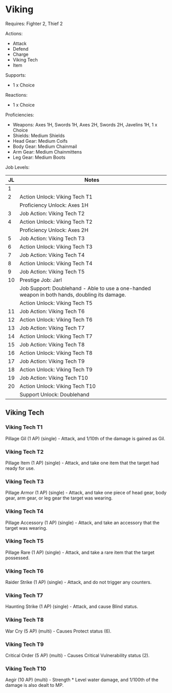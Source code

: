# Viking

Requires: Fighter 2, Thief 2

Actions:

- Attack
- Defend
- Charge
- Viking Tech
- Item

Supports:

- 1 x Choice

Reactions:

- 1 x Choice

Proficiencies:

- Weapons: Axes 1H, Swords 1H, Axes 2H, Swords 2H, Javelins 1H, 1 x Choice
- Shields: Medium Shields
- Head Gear: Medium Coifs
- Body Gear: Medium Chainmail
- Arm Gear: Medium Chainmittens
- Leg Gear: Medium Boots

Job Levels:

| JL | Notes |
| --- | --- |
| 1 | 
| 2 | Action Unlock: Viking Tech T1
|   | Proficiency Unlock: Axes 1H
| 3 | Job Action: Viking Tech T2
| 4 | Action Unlock: Viking Tech T2
|   | Proficiency Unlock: Axes 2H
| 5 | Job Action: Viking Tech T3
| 6 | Action Unlock: Viking Tech T3
| 7 | Job Action: Viking Tech T4
| 8 | Action Unlock: Viking Tech T4
| 9 | Job Action: Viking Tech T5
| 10 | Prestige Job: Jarl
|    | Job Support: Doublehand - Able to use a one-handed weapon in both hands, doubling its damage.
|    | Action Unlock: Viking Tech T5
| 11 | Job Action: Viking Tech T6
| 12 | Action Unlock: Viking Tech T6
| 13 | Job Action: Viking Tech T7
| 14 | Action Unlock: Viking Tech T7
| 15 | Job Action: Viking Tech T8
| 16 | Action Unlock: Viking Tech T8
| 17 | Job Action: Viking Tech T9
| 18 | Action Unlock: Viking Tech T9
| 19 | Job Action: Viking Tech T10
| 20 | Action Unlock: Viking Tech T10
|    | Support Unlock: Doublehand

## Viking Tech

### Viking Tech T1

Pillage Gil (1 AP) (single) - Attack, and 1/10th of the damage is gained as Gil.

### Viking Tech T2

Pillage Item (1 AP) (single) - Attack, and take one item that the target had ready for use.

### Viking Tech T3

Pillage Armor (1 AP) (single) - Attack, and take one piece of head gear, body gear, arm gear, or leg gear the target was wearing.

### Viking Tech T4

Pillage Accessory (1 AP) (single) - Attack, and take an accessory that the target was wearing.

### Viking Tech T5

Pillage Rare (1 AP) (single) - Attack, and take a rare item that the target possessed.

### Viking Tech T6

Raider Strike (1 AP) (single) - Attack, and do not trigger any counters.

### Viking Tech T7

Haunting Strike (1 AP) (single) - Attack, and cause Blind status.

### Viking Tech T8

War Cry (5 AP) (multi) - Causes Protect status (6).

### Viking Tech T9

Critical Order (5 AP) (multi) - Causes Critical Vulnerability status (2).

### Viking Tech T10

Aegir (10 AP) (multi) - Strength * Level water damage, and 1/100th of the damage is also dealt to MP.
